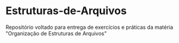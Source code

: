 # Estruturas-de-Arquivos
Repositório voltado para entrega de exercícios e práticas da matéria "Organização de Estruturas de Arquivos"
